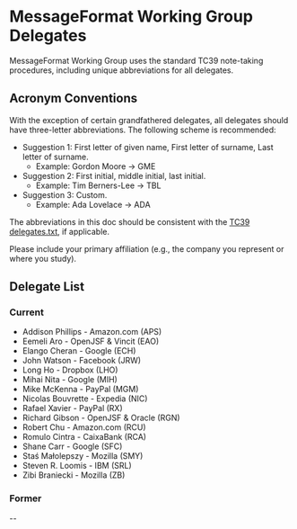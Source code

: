 MessageFormat Working Group Delegates
=====================================

MessageFormat Working Group uses the standard TC39 note-taking procedures, including unique abbreviations for all delegates.

## Acronym Conventions

With the exception of certain grandfathered delegates, all delegates should have three-letter abbreviations.  The following scheme is recommended:

- Suggestion 1: First letter of given name, First letter of surname, Last letter of surname.
  - Example: Gordon Moore → GME
- Suggestion 2: First initial, middle initial, last initial.
  - Example: Tim Berners-Lee → TBL
- Suggestion 3: Custom.
  - Example: Ada Lovelace → ADA

The abbreviations in this doc should be consistent with the [TC39 delegates.txt](https://github.com/tc39/notes/blob/master/delegates.txt), if applicable.

Please include your primary affiliation (e.g., the company you represent or where you study).

## Delegate List

### Current

- Addison Phillips - Amazon.com (APS)
- Eemeli Aro - OpenJSF & Vincit (EAO)
- Elango Cheran - Google (ECH)
- John Watson - Facebook (JRW)
- Long Ho - Dropbox (LHO)
- Mihai Nita - Google (MIH)
- Mike McKenna - PayPal (MGM)
- Nicolas Bouvrette - Expedia (NIC)
- Rafael Xavier - PayPal (RX)
- Richard Gibson - OpenJSF & Oracle (RGN)
- Robert Chu - Amazon.com (RCU)
- Romulo Cintra - CaixaBank (RCA)
- Shane Carr - Google (SFC)
- Staś Małolepszy - Mozilla (SMY)
- Steven R. Loomis - IBM (SRL)
- Zibi Braniecki - Mozilla (ZB)

### Former

--

